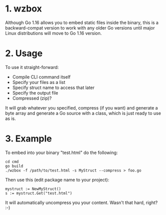 # 1. wzbox

Although Go 1.16 allows you to embed static files inside the binary,
this is a backward-compat version to work with any older Go versions
until major Linux distributions will move to Go 1.16 version.

# 2. Usage

To use it straight-forward:

- Compile CLI command itself
- Specify your files as a list
- Specify struct name to access that later
- Specify the output file
- Compressed (zip)?

It will grab whatever you specified, compress (if you want) and
generate a byte array and generate a Go source with a class, which
is just ready to use as is.

# 3. Example

To embed into your binary "test.html" do the following:

	cd cmd
	go build
	./wzbox -f /path/to/test.html -s MyStruct --compress > foo.go

Then use this (edit package name to your project):

	mystruct := NewMyStruct()
	s := mystruct.Get("test.html")

It will automatically uncompress you your content.
Wasn't that hard, right? :-)
